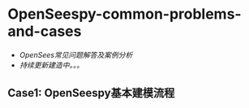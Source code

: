 # OpenSeespy-common-problems-and-cases
* _OpenSees常见问题解答及案例分析_
* _持续更新建造中。。。_

## Case1: OpenSeespy基本建模流程
